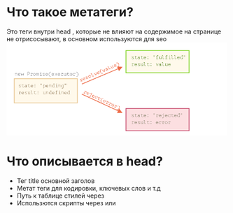  # Что такое метатеги?

 Это теги внутри head , которые не влияют на содержимое на странице не отрисосывают, в основном используются для seo
![promise](./16.png)


 # Что описывается в head? 

 - Тег title основной заголов
 - Метат теги для кодировки, ключевых слов и т.д 
 - Путь к таблице стилей через <link>
 - Использются скрипты через <src> или <script>

 # Что описывается в head? 